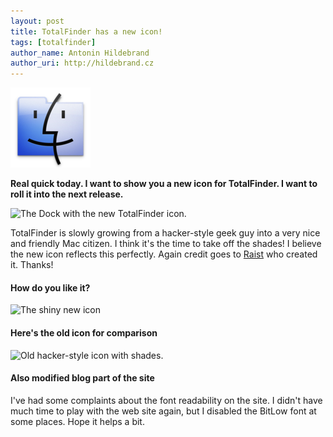 ```yaml
---
layout: post
title: TotalFinder has a new icon!
tags: [totalfinder]
author_name: Antonin Hildebrand
author_uri: http://hildebrand.cz
---
```


<img src="/shared/img/icons/totalfinder-128.png" class="intro-icon"/>

**Real quick today. I want to show you a new icon for TotalFinder. I want to roll it into the next release.**

<img class="clear blog-image no-shadow" src="/images/dock-with-totalfinder-icon.png" title="The Dock with the new TotalFinder icon.">

TotalFinder is slowly growing from a hacker-style geek guy into a very nice and friendly Mac citizen. I think it's the time to take off the shades! I believe the new icon reflects this perfectly. Again credit goes to <a href="http://raist.cz">Raist</a> who created it. Thanks!

#### How do you like it?

<img class="clear blog-image no-shadow" style="width:300px" src="/images/totalfinder-icon-new.png" title="The shiny new icon">

#### Here's the old icon for comparison

<img class="clear blog-image no-shadow" style="width:300px" src="/images/totalfinder-icon-old.png" title="Old hacker-style icon with shades.">

#### Also modified blog part of the site

I've had some complaints about the font readability on the site. I didn't have much time to play with the web site again, but I disabled the BitLow font at some places. Hope it helps a bit.
